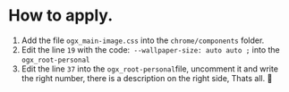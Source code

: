 # How to apply.
<ol>
  <li>Add the file <code>ogx_main-image.css</code> into the <code>chrome/components</code> folder.</li>
  <li>Edit the line <code>19</code> with the code:<code> --wallpaper-size: auto auto ;</code> into the <code>ogx_root-personal</code></li>
  <li> Edit the line <code>37</code> </code> into the <code>ogx_root-personal</code>file, uncomment it and write the right number, 
  there is a description on the right side, Thats all. 💙</li>
</ol>
